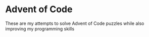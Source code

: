 # Advent of Code

These are my attempts to solve Advent of Code puzzles while also improving my programming skills